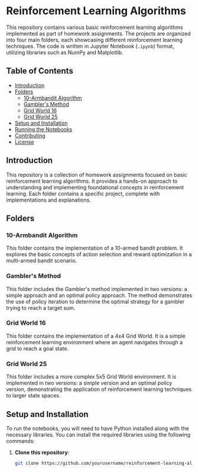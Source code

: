 # Reinforcement Learning Algorithms

This repository contains various basic reinforcement learning algorithms implemented as part of homework assignments. The projects are organized into four main folders, each showcasing different reinforcement learning techniques. The code is written in Jupyter Notebook (`.ipynb`) format, utilizing libraries such as NumPy and Matplotlib.

## Table of Contents

- [Introduction](#introduction)
- [Folders](#folders)
  - [10-Armbandit Algorithm](#10-armbandit-algorithm)
  - [Gambler's Method](#gamblers-method)
  - [Grid World 16](#grid-world-16)
  - [Grid World 25](#grid-world-25)
- [Setup and Installation](#setup-and-installation)
- [Running the Notebooks](#running-the-notebooks)
- [Contributing](#contributing)
- [License](#license)

## Introduction

This repository is a collection of homework assignments focused on basic reinforcement learning algorithms. It provides a hands-on approach to understanding and implementing foundational concepts in reinforcement learning. Each folder contains a specific project, complete with implementations and explanations.

## Folders

### 10-Armbandit Algorithm

This folder contains the implementation of a 10-armed bandit problem. It explores the basic concepts of action selection and reward optimization in a multi-armed bandit scenario.

### Gambler's Method

This folder includes the Gambler's method implemented in two versions: a simple approach and an optimal policy approach. The method demonstrates the use of policy iteration to determine the optimal strategy for a gambler trying to reach a target sum.

### Grid World 16

This folder contains the implementation of a 4x4 Grid World. It is a simple reinforcement learning environment where an agent navigates through a grid to reach a goal state.

### Grid World 25

This folder includes a more complex 5x5 Grid World environment. It is implemented in two versions: a simple version and an optimal policy version, demonstrating the application of reinforcement learning techniques to larger state spaces.

## Setup and Installation

To run the notebooks, you will need to have Python installed along with the necessary libraries. You can install the required libraries using the following commands:

1. **Clone this repository**:
   ```bash
   git clone https://github.com/yourusername/reinforcement-learning-algorithms.git
